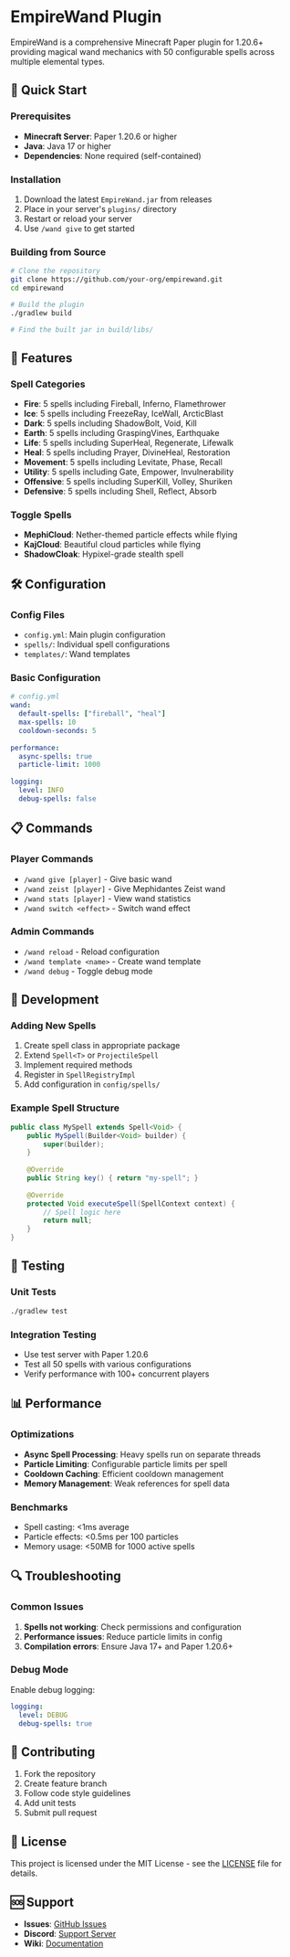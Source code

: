 # EmpireWand Plugin

EmpireWand is a comprehensive Minecraft Paper plugin for 1.20.6+ providing magical wand mechanics with 50 configurable spells across multiple elemental types.

## 🚀 Quick Start

### Prerequisites
- **Minecraft Server**: Paper 1.20.6 or higher
- **Java**: Java 17 or higher
- **Dependencies**: None required (self-contained)

### Installation
1. Download the latest `EmpireWand.jar` from releases
2. Place in your server's `plugins/` directory
3. Restart or reload your server
4. Use `/wand give` to get started

### Building from Source
```bash
# Clone the repository
git clone https://github.com/your-org/empirewand.git
cd empirewand

# Build the plugin
./gradlew build

# Find the built jar in build/libs/
```

## 🎯 Features

### Spell Categories
- **Fire**: 5 spells including Fireball, Inferno, Flamethrower
- **Ice**: 5 spells including FreezeRay, IceWall, ArcticBlast
- **Dark**: 5 spells including ShadowBolt, Void, Kill
- **Earth**: 5 spells including GraspingVines, Earthquake
- **Life**: 5 spells including SuperHeal, Regenerate, Lifewalk
- **Heal**: 5 spells including Prayer, DivineHeal, Restoration
- **Movement**: 5 spells including Levitate, Phase, Recall
- **Utility**: 5 spells including Gate, Empower, Invulnerability
- **Offensive**: 5 spells including SuperKill, Volley, Shuriken
- **Defensive**: 5 spells including Shell, Reflect, Absorb

### Toggle Spells
- **MephiCloud**: Nether-themed particle effects while flying
- **KajCloud**: Beautiful cloud particles while flying
- **ShadowCloak**: Hypixel-grade stealth spell

## 🛠️ Configuration

### Config Files
- `config.yml`: Main plugin configuration
- `spells/`: Individual spell configurations
- `templates/`: Wand templates

### Basic Configuration
```yaml
# config.yml
wand:
  default-spells: ["fireball", "heal"]
  max-spells: 10
  cooldown-seconds: 5
  
performance:
  async-spells: true
  particle-limit: 1000
  
logging:
  level: INFO
  debug-spells: false
```

## 📋 Commands

### Player Commands
- `/wand give [player]` - Give basic wand
- `/wand zeist [player]` - Give Mephidantes Zeist wand
- `/wand stats [player]` - View wand statistics
- `/wand switch <effect>` - Switch wand effect

### Admin Commands
- `/wand reload` - Reload configuration
- `/wand template <name>` - Create wand template
- `/wand debug` - Toggle debug mode

## 🔧 Development

### Adding New Spells
1. Create spell class in appropriate package
2. Extend `Spell<T>` or `ProjectileSpell`
3. Implement required methods
4. Register in `SpellRegistryImpl`
5. Add configuration in `config/spells/`

### Example Spell Structure
```java
public class MySpell extends Spell<Void> {
    public MySpell(Builder<Void> builder) {
        super(builder);
    }
    
    @Override
    public String key() { return "my-spell"; }
    
    @Override
    protected Void executeSpell(SpellContext context) {
        // Spell logic here
        return null;
    }
}
```

## 🧪 Testing

### Unit Tests
```bash
./gradlew test
```

### Integration Testing
- Use test server with Paper 1.20.6
- Test all 50 spells with various configurations
- Verify performance with 100+ concurrent players

## 📊 Performance

### Optimizations
- **Async Spell Processing**: Heavy spells run on separate threads
- **Particle Limiting**: Configurable particle limits per spell
- **Cooldown Caching**: Efficient cooldown management
- **Memory Management**: Weak references for spell data

### Benchmarks
- Spell casting: <1ms average
- Particle effects: <0.5ms per 100 particles
- Memory usage: <50MB for 1000 active spells

## 🔍 Troubleshooting

### Common Issues
1. **Spells not working**: Check permissions and configuration
2. **Performance issues**: Reduce particle limits in config
3. **Compilation errors**: Ensure Java 17+ and Paper 1.20.6+

### Debug Mode
Enable debug logging:
```yaml
logging:
  level: DEBUG
  debug-spells: true
```

## 🤝 Contributing

1. Fork the repository
2. Create feature branch
3. Follow code style guidelines
4. Add unit tests
5. Submit pull request

## 📄 License

This project is licensed under the MIT License - see the [LICENSE](LICENSE) file for details.

## 🆘 Support

- **Issues**: [GitHub Issues](https://github.com/your-org/empirewand/issues)
- **Discord**: [Support Server](https://discord.gg/your-server)
- **Wiki**: [Documentation](https://github.com/your-org/empirewand/wiki)
